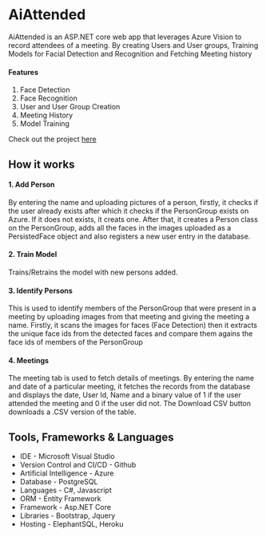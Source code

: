 # AiAttended

 AiAttended is an ASP.NET core web app that leverages Azure Vision to record attendees of a meeting. By creating Users and User groups, Training Models for Facial Detection and Recognition and Fetching Meeting history

#### Features

1. Face Detection 
2. Face Recognition
3. User and User Group Creation
4. Meeting History
5. Model Training
 
Check out the project [here](https://aiattended.herokuapp.com)

## How it works

#### 1. Add Person
By entering the name and uploading pictures of a person, firstly, it checks if the user already exists after which it checks if the PersonGroup exists on Azure. If it does not exists, it creats one.
After that, it creates a Person class on the PersonGroup, adds all the faces in the images uploaded as a PersistedFace object and also registers a new user entry in the database.

#### 2. Train Model
Trains/Retrains the model with new persons added.

#### 3. Identify Persons
This is used to identify members of the PersonGroup that were present in a meeting by uploading images from that meeting and giving the meeting a name.
Firstly, it scans the images for faces (Face Detection) then it extracts the unique face ids from the detected faces and compare them agains the face ids of members of the PersonGroup

#### 4. Meetings
The meeting tab is used to fetch details of meetings. By entering the name and date of a particular meeting, it fetches the records from the database and displays the date, User Id, Name and a binary 
value of 1 if the user attended the meeting and 0 if the user did not.
The Download CSV button downloads a .CSV version of the table.


## Tools, Frameworks & Languages

- IDE - Microsoft Visual Studio
- Version Control and CI/CD - Github
- Artificial Intelligence - Azure
- Database - PostgreSQL
- Languages - C#, Javascript
- ORM - Entity Framework
- Framework - Asp.NET Core
- Libraries - Bootstrap, Jquery
- Hosting - ElephantSQL, Heroku

